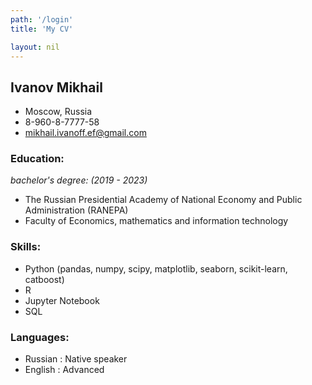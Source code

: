 ```yaml
---
path: '/login'
title: 'My CV'

layout: nil
---
```

## Ivanov Mikhail


* Moscow, Russia 
* 8-960-8-7777-58 
* mikhail.ivanoff.ef@gmail.com


### Education:
_bachelor's degree: (2019 - 2023)_
* The Russian Presidential Academy of National Economy and Public Administration (RANEPA)
* Faculty of Economics, mathematics and information technology 

### Skills:
* Python (pandas, numpy, scipy, matplotlib, seaborn, scikit-learn, catboost)
* R
* Jupyter Notebook
* SQL

### Languages:
* Russian : Native speaker
* English : Advanced

